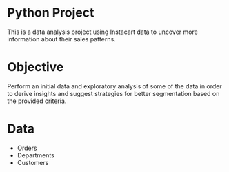 # Python Project
This is a data analysis project using Instacart data to uncover more information about their sales patterns.

# Objective
Perform an initial data and exploratory analysis of some of the data in order to derive insights and suggest strategies for better segmentation based on the provided criteria.

# Data

- Orders
- Departments
- Customers
